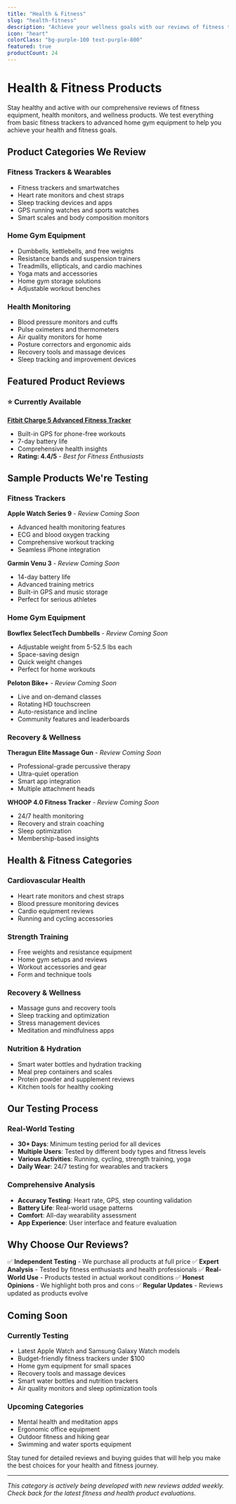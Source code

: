 ```yaml
---
title: "Health & Fitness"
slug: "health-fitness"
description: "Achieve your wellness goals with our reviews of fitness trackers, workout equipment, and health monitoring devices."
icon: "heart"
colorClass: "bg-purple-100 text-purple-800"
featured: true
productCount: 24
---
```


# Health & Fitness Products

Stay healthy and active with our comprehensive reviews of fitness equipment, health monitors, and wellness products. We test everything from basic fitness trackers to advanced home gym equipment to help you achieve your health and fitness goals.

## Product Categories We Review

### Fitness Trackers & Wearables
- Fitness trackers and smartwatches
- Heart rate monitors and chest straps
- Sleep tracking devices and apps
- GPS running watches and sports watches
- Smart scales and body composition monitors

### Home Gym Equipment
- Dumbbells, kettlebells, and free weights
- Resistance bands and suspension trainers
- Treadmills, ellipticals, and cardio machines
- Yoga mats and accessories
- Home gym storage solutions
- Adjustable workout benches

### Health Monitoring
- Blood pressure monitors and cuffs
- Pulse oximeters and thermometers
- Air quality monitors for home
- Posture correctors and ergonomic aids
- Recovery tools and massage devices
- Sleep tracking and improvement devices

## Featured Product Reviews

### ⭐ Currently Available
**[Fitbit Charge 5 Advanced Fitness Tracker](/reviews/fitbit-charge-5)**
- Built-in GPS for phone-free workouts
- 7-day battery life
- Comprehensive health insights
- **Rating: 4.4/5** - *Best for Fitness Enthusiasts*

## Sample Products We're Testing

### Fitness Trackers
**Apple Watch Series 9** - *Review Coming Soon*
- Advanced health monitoring features
- ECG and blood oxygen tracking
- Comprehensive workout tracking
- Seamless iPhone integration

**Garmin Venu 3** - *Review Coming Soon*
- 14-day battery life
- Advanced training metrics
- Built-in GPS and music storage
- Perfect for serious athletes

### Home Gym Equipment
**Bowflex SelectTech Dumbbells** - *Review Coming Soon*
- Adjustable weight from 5-52.5 lbs each
- Space-saving design
- Quick weight changes
- Perfect for home workouts

**Peloton Bike+** - *Review Coming Soon*
- Live and on-demand classes
- Rotating HD touchscreen
- Auto-resistance and incline
- Community features and leaderboards

### Recovery & Wellness
**Theragun Elite Massage Gun** - *Review Coming Soon*
- Professional-grade percussive therapy
- Ultra-quiet operation
- Smart app integration
- Multiple attachment heads

**WHOOP 4.0 Fitness Tracker** - *Review Coming Soon*
- 24/7 health monitoring
- Recovery and strain coaching
- Sleep optimization
- Membership-based insights

## Health & Fitness Categories

### Cardiovascular Health
- Heart rate monitors and chest straps
- Blood pressure monitoring devices
- Cardio equipment reviews
- Running and cycling accessories

### Strength Training
- Free weights and resistance equipment
- Home gym setups and reviews
- Workout accessories and gear
- Form and technique tools

### Recovery & Wellness
- Massage guns and recovery tools
- Sleep tracking and optimization
- Stress management devices
- Meditation and mindfulness apps

### Nutrition & Hydration
- Smart water bottles and hydration tracking
- Meal prep containers and scales
- Protein powder and supplement reviews
- Kitchen tools for healthy cooking

## Our Testing Process

### Real-World Testing
- **30+ Days**: Minimum testing period for all devices
- **Multiple Users**: Tested by different body types and fitness levels
- **Various Activities**: Running, cycling, strength training, yoga
- **Daily Wear**: 24/7 testing for wearables and trackers

### Comprehensive Analysis
- **Accuracy Testing**: Heart rate, GPS, step counting validation
- **Battery Life**: Real-world usage patterns
- **Comfort**: All-day wearability assessment
- **App Experience**: User interface and feature evaluation

## Why Choose Our Reviews?

✅ **Independent Testing** - We purchase all products at full price
✅ **Expert Analysis** - Tested by fitness enthusiasts and health professionals
✅ **Real-World Use** - Products tested in actual workout conditions
✅ **Honest Opinions** - We highlight both pros and cons
✅ **Regular Updates** - Reviews updated as products evolve

## Coming Soon

### Currently Testing
- Latest Apple Watch and Samsung Galaxy Watch models
- Budget-friendly fitness trackers under $100
- Home gym equipment for small spaces  
- Recovery tools and massage devices
- Smart water bottles and nutrition trackers
- Air quality monitors and sleep optimization tools

### Upcoming Categories
- Mental health and meditation apps
- Ergonomic office equipment
- Outdoor fitness and hiking gear
- Swimming and water sports equipment

Stay tuned for detailed reviews and buying guides that will help you make the best choices for your health and fitness journey.

---

*This category is actively being developed with new reviews added weekly. Check back for the latest fitness and health product evaluations.*